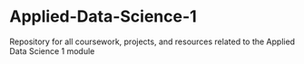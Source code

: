 # Applied-Data-Science-1
Repository for all coursework, projects, and resources related to the Applied Data Science 1 module
